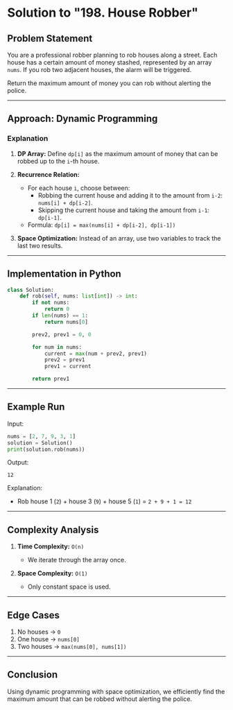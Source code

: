 # Solution to "198. House Robber"

## Problem Statement

You are a professional robber planning to rob houses along a street. Each house has a certain amount of money stashed, represented by an array `nums`. If you rob two adjacent houses, the alarm will be triggered.

Return the maximum amount of money you can rob without alerting the police.

---

## Approach: Dynamic Programming

### Explanation

1. **DP Array:** Define `dp[i]` as the maximum amount of money that can be robbed up to the `i`-th house.
    
2. **Recurrence Relation:**
    
    - For each house `i`, choose between:
        - Robbing the current house and adding it to the amount from `i-2`: `nums[i] + dp[i-2]`.
        - Skipping the current house and taking the amount from `i-1`: `dp[i-1]`.
    - Formula: `dp[i] = max(nums[i] + dp[i-2], dp[i-1])`
3. **Space Optimization:** Instead of an array, use two variables to track the last two results.
    

---

## Implementation in Python

```python
class Solution:
    def rob(self, nums: list[int]) -> int:
        if not nums:
            return 0
        if len(nums) == 1:
            return nums[0]

        prev2, prev1 = 0, 0

        for num in nums:
            current = max(num + prev2, prev1)
            prev2 = prev1
            prev1 = current

        return prev1
```

---

## Example Run

Input:

```python
nums = [2, 7, 9, 3, 1]
solution = Solution()
print(solution.rob(nums))
```

Output:

```
12
```

Explanation:

- Rob house 1 (`2`) + house 3 (`9`) + house 5 (`1`) = `2 + 9 + 1 = 12`

---

## Complexity Analysis

1. **Time Complexity:** `O(n)`
    
    - We iterate through the array once.
2. **Space Complexity:** `O(1)`
    
    - Only constant space is used.

---

## Edge Cases

1. No houses → `0`
2. One house → `nums[0]`
3. Two houses → `max(nums[0], nums[1])`

---

## Conclusion

Using dynamic programming with space optimization, we efficiently find the maximum amount that can be robbed without alerting the police.